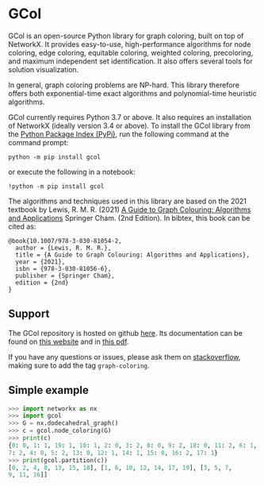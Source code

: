 # GCol

GCol is an open-source Python library for graph coloring, built on top
of NetworkX. It provides easy-to-use, high-performance algorithms for
node coloring, edge coloring, equitable coloring, weighted coloring,
precoloring, and maximum independent set identification. It also offers
several tools for solution visualization.

In general, graph coloring problems are NP-hard. This library therefore
offers both exponential-time exact algorithms and polynomial-time
heuristic algorithms.

GCol currently requires Python 3.7 or above. It also requires an
installation of NetworkX (ideally version 3.4 or above). To install the
GCol library from the [Python Package Index (PyPi)](https://pypi.org/),
run the following command at the command prompt:

    python -m pip install gcol
	
or execute the following in a notebook:

	!python -m pip install gcol

The algorithms and techniques used in this library are based on the 2021
textbook by Lewis, R. M. R. (2021) [A Guide to Graph Colouring:
Algorithms and
Applications](https://link.springer.com/book/10.1007/978-3-030-81054-2)
Springer Cham. (2nd Edition). In bibtex, this book can be cited as:

    @book{10.1007/978-3-030-81054-2,
      author = {Lewis, R. M. R.},
      title = {A Guide to Graph Colouring: Algorithms and Applications},
      year = {2021},
      isbn = {978-3-030-81056-6},
      publisher = {Springer Cham},
      edition = {2nd}
    }

## Support

The GCol repository is hosted on github
[here](https://github.com/Rhyd-Lewis/GCol). Its documentation can be
found on [this website](https://gcol.readthedocs.io/en/latest/) and in 
[this pdf](https://readthedocs.org/projects/gcol/downloads/pdf/latest/).

If you have any questions or issues, please ask them on 
[stackoverflow](https://stackoverflow.com), making sure to add the tag
`graph-coloring`.

## Simple example

```python
>>> import networkx as nx 
>>> import gcol 
>>> G = nx.dodecahedral_graph() 
>>> c = gcol.node_coloring(G) 
>>> print(c) 
{0: 0, 1: 1, 19: 1, 10: 1, 2: 0, 3: 2, 8: 0, 9: 2, 18: 0, 11: 2, 6: 1, 
7: 2, 4: 0, 5: 2, 13: 0, 12: 1, 14: 1, 15: 0, 16: 2, 17: 1}
>>> print(gcol.partition(c)) 
[0, 2, 4, 8, 13, 15, 18], [1, 6, 10, 12, 14, 17, 19], [3, 5, 7, 
9, 11, 16]]
```
